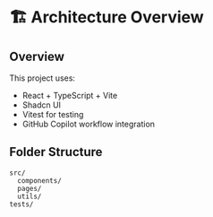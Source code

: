 # 🏗 Architecture Overview

## Overview
This project uses:
- React + TypeScript + Vite
- Shadcn UI
- Vitest for testing
- GitHub Copilot workflow integration

## Folder Structure
```
src/
  components/
  pages/
  utils/
tests/
  ```